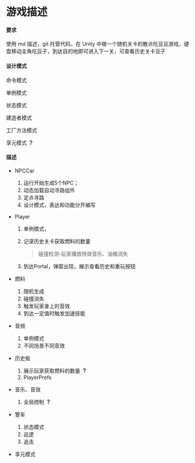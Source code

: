 # 游戏描述

#### 要求 

使用 md 描述，git 托管代码，在 Unity 中做一个随机关卡的散点吃豆豆游戏，键盘移动主角吃豆子，到达目的地即可进入下一关，可查看历史关卡豆子

#### 设计模式

命令模式

单例模式

状态模式

建造者模式

工厂方法模式

享元模式  **？** 

#### 描述

- NPCCar
  1. 运行开始生成5个NPC；
  2. 动态加载自动寻路组件
  3. 定点寻路
  4. 设计模式，表达和功能分开编写

- Player
  1. 单例模式，
  
  2. 记录历史关卡获取燃料的数量

     >  碰撞检测-玩家播放特效音乐、油桶消失
  
  3. 到达Portal，弹窗出现，展示查看历史和重玩按钮
  
- 燃料
  1. 随机生成
  2. 碰撞消失
  3. 触发玩家身上的音效
  4. 到达一定值时触发加速技能

- 音频
  1. 单例模式
  2. 不同场景不同音效

- 历史板
  1. 展示玩家获取燃料的数量  **？**
  2. PlayerPrefs

- 音乐、音效
  1. 全局控制 **？**

- 警车
  1. 状态模式
  2. 巡逻
  3. 追击

- 享元模式